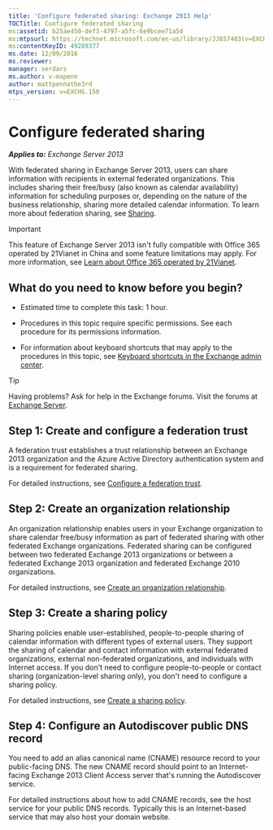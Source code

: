 ```yaml
---
title: 'Configure federated sharing: Exchange 2013 Help'
TOCTitle: Configure federated sharing
ms:assetid: b25ae450-def3-4797-a5fc-6e9bcee71a5d
ms:mtpsurl: https://technet.microsoft.com/en-us/library/JJ657483(v=EXCHG.150)
ms:contentKeyID: 49289377
ms.date: 12/09/2016
ms.reviewer: 
manager: serdars
ms.author: v-mapenn
author: mattpennathe3rd
mtps_version: v=EXCHG.150
---
```


# Configure federated sharing

_**Applies to:** Exchange Server 2013_

With federated sharing in Exchange Server 2013, users can share information with recipients in external federated organizations. This includes sharing their free/busy (also known as calendar availability) information for scheduling purposes or, depending on the nature of the business relationship, sharing more detailed calendar information. To learn more about federation sharing, see [Sharing](sharing-exchange-2013-help.md).

> [!IMPORTANT]
> This feature of Exchange Server 2013 isn't fully compatible with Office 365 operated by 21Vianet in China and some feature limitations may apply. For more information, see <A href="https://go.microsoft.com/fwlink/?linkid=313640">Learn about Office 365 operated by 21Vianet</A>.

## What do you need to know before you begin?

- Estimated time to complete this task: 1 hour.

- Procedures in this topic require specific permissions. See each procedure for its permissions information.

- For information about keyboard shortcuts that may apply to the procedures in this topic, see [Keyboard shortcuts in the Exchange admin center](keyboard-shortcuts-in-the-exchange-admin-center-2013-help.md).

> [!TIP]
> Having problems? Ask for help in the Exchange forums. Visit the forums at [Exchange Server](https://go.microsoft.com/fwlink/p/?linkid=60612).

## Step 1: Create and configure a federation trust

A federation trust establishes a trust relationship between an Exchange 2013 organization and the Azure Active Directory authentication system and is a requirement for federated sharing.

For detailed instructions, see [Configure a federation trust](configure-a-federation-trust-exchange-2013-help.md).

## Step 2: Create an organization relationship

An organization relationship enables users in your Exchange organization to share calendar free/busy information as part of federated sharing with other federated Exchange organizations. Federated sharing can be configured between two federated Exchange 2013 organizations or between a federated Exchange 2013 organization and federated Exchange 2010 organizations.

For detailed instructions, see [Create an organization relationship](create-an-organization-relationship-exchange-2013-help.md).

## Step 3: Create a sharing policy

Sharing policies enable user-established, people-to-people sharing of calendar information with different types of external users. They support the sharing of calendar and contact information with external federated organizations, external non-federated organizations, and individuals with Internet access. If you don't need to configure people-to-people or contact sharing (organization-level sharing only), you don't need to configure a sharing policy.

For detailed instructions, see [Create a sharing policy](create-a-sharing-policy-exchange-2013-help.md).

## Step 4: Configure an Autodiscover public DNS record

You need to add an alias canonical name (CNAME) resource record to your public-facing DNS. The new CNAME record should point to an Internet-facing Exchange 2013 Client Access server that's running the Autodiscover service.

For detailed instructions about how to add CNAME records, see the host service for your public DNS records. Typically this is an Internet-based service that may also host your domain website.
